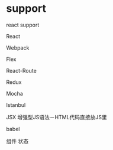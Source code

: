 # support
react support

React 

Webpack

Flex

React-Route

Redux

Mocha

Istanbul



JSX 增强型JS语法－HTML代码直接放JS里

babel

组件
状态